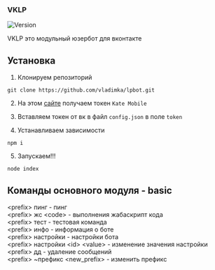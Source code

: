 ### VKLP
![Version](https://img.shields.io/badge/version-0.0.3-blue)

VKLP это модульный юзербот для вконтакте

## Установка

1. Клонируем репозиторий

```shell script
git clone https://github.com/vladimka/lpbot.git
```

2. На этом [сайте](https://vkhost.github.io) получаем токен `Kate Mobile`

3. Вставляем токен от вк в файл `config.json` в поле `token`

4. Устанавливаем зависимости

```shell script
npm i
```

5. Запускаем!!!

```shell script
node index
```

## Команды основного модуля - basic

\<prefix\> пинг - пинг<br/>
\<prefix\> жс \<code\> - выполнения жабаскрипт кода<br/>
\<prefix\> тест - тестовая команда<br/>
\<prefix\> инфо - информация о боте<br/>
\<prefix\> настройки - настройки бота<br/>
\<prefix\> настройки \<id\> \<value\> - изменение значения настройки<br/>
\<prefix\> дд - удаление сообщений<br/>
\<prefix\> ~префикс \<new_prefix\> - изменить префикс<br/>